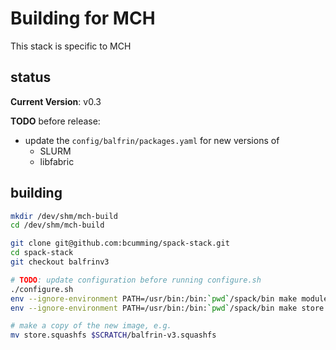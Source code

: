 # Building for MCH

This stack is specific to MCH

## status

**Current Version**: v0.3

**TODO** before release:
* update the `config/balfrin/packages.yaml` for new versions of
    * SLURM
    * libfabric

## building

```bash
mkdir /dev/shm/mch-build
cd /dev/shm/mch-build

git clone git@github.com:bcumming/spack-stack.git
cd spack-stack
git checkout balfrinv3

# TODO: update configuration before running configure.sh
./configure.sh
env --ignore-environment PATH=/usr/bin:/bin:`pwd`/spack/bin make modules -j64
env --ignore-environment PATH=/usr/bin:/bin:`pwd`/spack/bin make store.squashfs

# make a copy of the new image, e.g.
mv store.squashfs $SCRATCH/balfrin-v3.squashfs
```
